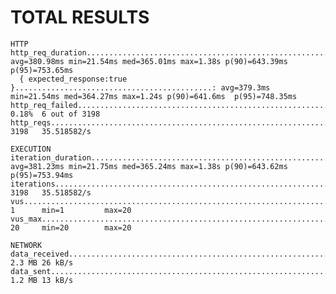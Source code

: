 # TOTAL RESULTS 

    HTTP
    http_req_duration.......................................................: avg=380.98ms min=21.54ms med=365.01ms max=1.38s p(90)=643.39ms p(95)=753.65ms
      { expected_response:true }............................................: avg=379.3ms  min=21.54ms med=364.27ms max=1.24s p(90)=641.6ms  p(95)=748.35ms
    http_req_failed.........................................................: 0.18%  6 out of 3198
    http_reqs...............................................................: 3198   35.518582/s

    EXECUTION
    iteration_duration......................................................: avg=381.23ms min=21.75ms med=365.24ms max=1.38s p(90)=643.62ms p(95)=753.94ms
    iterations..............................................................: 3198   35.518582/s
    vus.....................................................................: 1      min=1         max=20
    vus_max.................................................................: 20     min=20        max=20

    NETWORK
    data_received...........................................................: 2.3 MB 26 kB/s
    data_sent...............................................................: 1.2 MB 13 kB/s